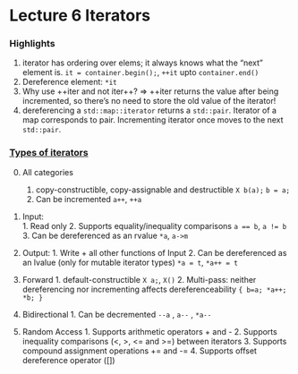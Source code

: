 # Lecture 6 Iterators

### Highlights
1. iterator has ordering over elems; it always knows what the “next” element is.  `it = container.begin();`, `++it` upto `container.end()`
2. Dereference element: `*it`
3. Why use ++iter and not iter++? => ++iter returns the value after being incremented, so there’s no need to store the old value of the iterator!
4. dereferencing a `std::map::iterator` returns a `std::pair`. Iterator of a map corresponds to pair. Incrementing iterator once moves to the next `std::pair`.

### [Types of iterators](https://www.cplusplus.com/reference/iterator/)
0. All categories
    1. copy-constructible, copy-assignable and destructible `X b(a);` `b = a;`
    2. Can be incremented `a++`, `++a`

1. Input:  
        1. Read only 
        2. Supports equality/inequality comparisons `a == b`, `a != b`
        3. Can be dereferenced as an rvalue `*a`, `a->m`
2. Output:
        1. Write + all other functions of Input
        2. Can be dereferenced as an lvalue (only for mutable iterator types) `*a = t`, `*a++ = t`
3. Forward 
        1. default-constructible `X a;`, `X()`
        2. Multi-pass: neither dereferencing nor incrementing affects dereferenceability `{ b=a; *a++; *b; }`

4. Bidirectional
        1. Can be decremented `--a` , `a--` , `*a--`

5. Random Access
        1. Supports arithmetic operators + and -
        2. Supports inequality comparisons (<, >, <= and >=) between iterators
        3. Supports compound assignment operations += and -=
        4. Supports offset dereference operator ([])


